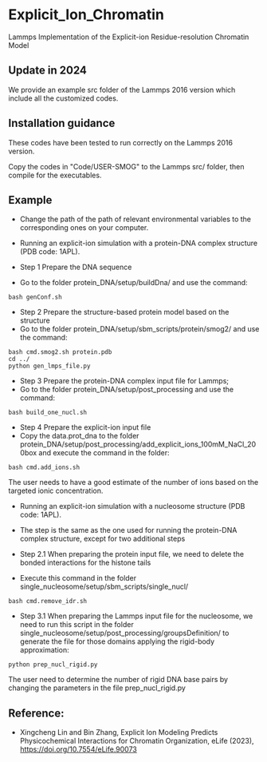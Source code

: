 # Explicit_Ion_Chromatin
Lammps Implementation of the Explicit-ion Residue-resolution Chromatin Model

## Update in 2024
We provide an example src folder of the Lammps 2016 version which include all the customized codes.

## Installation guidance
These codes have been tested to run correctly on the Lammps 2016 version.

Copy the codes in "Code/USER-SMOG" to the Lammps src/ folder, then compile for the executables.

## Example

* Change the path of the path of relevant environmental variables to the corresponding ones on your computer.

* Running an explicit-ion simulation with a protein-DNA complex structure (PDB code: 1APL).

* Step 1 Prepare the DNA sequence
* Go to the folder protein_DNA/setup/buildDna/ and use the command:
```
bash genConf.sh
```

* Step 2 Prepare the structure-based protein model based on the structure
* Go to the folder protein_DNA/setup/sbm_scripts/protein/smog2/ and use the command:
```
bash cmd.smog2.sh protein.pdb
cd ../
python gen_lmps_file.py
```

* Step 3 Prepare the protein-DNA complex input file for Lammps;
* Go to the folder protein_DNA/setup/post_processing and use the command:
```
bash build_one_nucl.sh
```

* Step 4 Prepare the explicit-ion input file
* Copy the data.prot_dna to the folder protein_DNA/setup/post_processing/add_explicit_ions_100mM_NaCl_200box and execute the command in the folder:
```
bash cmd.add_ions.sh 
```
The user needs to have a good estimate of the number of ions based on the targeted ionic concentration.


* Running an explicit-ion simulation with a nucleosome structure (PDB code: 1APL).

* The step is the same as the one used for running the protein-DNA complex structure, except for two additional steps
* Step 2.1 When preparing the protein input file, we need to delete the bonded interactions for the histone tails
* Execute this command in the folder single_nucleosome/setup/sbm_scripts/single_nucl/
```
bash cmd.remove_idr.sh
```

* Step 3.1 When preparing the Lammps input file for the nucleosome, we need to run this script in the folder single_nucleosome/setup/post_processing/groupsDefinition/ to generate the file for those domains applying the rigid-body approximation:
```
python prep_nucl_rigid.py
```
The user need to determine the number of rigid DNA base pairs by changing the parameters in the file prep_nucl_rigid.py

## Reference:
* Xingcheng Lin and Bin Zhang, Explicit Ion Modeling Predicts Physicochemical Interactions for Chromatin Organization, eLife (2023), https://doi.org/10.7554/eLife.90073
